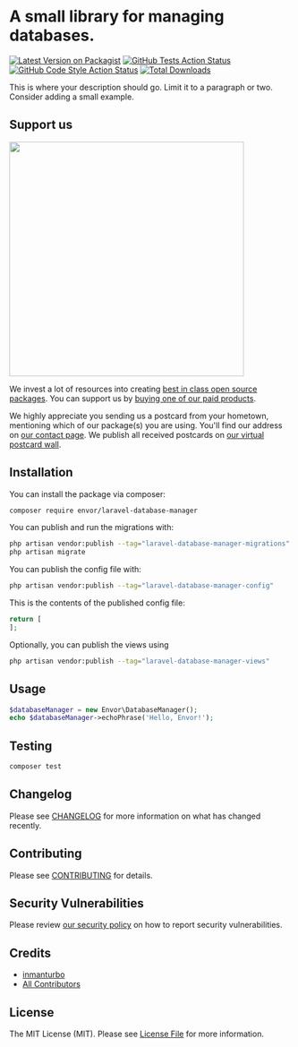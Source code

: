 # A small library for managing databases.

[![Latest Version on Packagist](https://img.shields.io/packagist/v/envor/laravel-database-manager.svg?style=flat-square)](https://packagist.org/packages/envor/laravel-database-manager)
[![GitHub Tests Action Status](https://img.shields.io/github/actions/workflow/status/envor/laravel-database-manager/run-tests.yml?branch=main&label=tests&style=flat-square)](https://github.com/envor/laravel-database-manager/actions?query=workflow%3Arun-tests+branch%3Amain)
[![GitHub Code Style Action Status](https://img.shields.io/github/actions/workflow/status/envor/laravel-database-manager/fix-php-code-style-issues.yml?branch=main&label=code%20style&style=flat-square)](https://github.com/envor/laravel-database-manager/actions?query=workflow%3A"Fix+PHP+code+style+issues"+branch%3Amain)
[![Total Downloads](https://img.shields.io/packagist/dt/envor/laravel-database-manager.svg?style=flat-square)](https://packagist.org/packages/envor/laravel-database-manager)

This is where your description should go. Limit it to a paragraph or two. Consider adding a small example.

## Support us

[<img src="https://github-ads.s3.eu-central-1.amazonaws.com/laravel-database-manager.jpg?t=1" width="419px" />](https://spatie.be/github-ad-click/laravel-database-manager)

We invest a lot of resources into creating [best in class open source packages](https://spatie.be/open-source). You can support us by [buying one of our paid products](https://spatie.be/open-source/support-us).

We highly appreciate you sending us a postcard from your hometown, mentioning which of our package(s) you are using. You'll find our address on [our contact page](https://spatie.be/about-us). We publish all received postcards on [our virtual postcard wall](https://spatie.be/open-source/postcards).

## Installation

You can install the package via composer:

```bash
composer require envor/laravel-database-manager
```

You can publish and run the migrations with:

```bash
php artisan vendor:publish --tag="laravel-database-manager-migrations"
php artisan migrate
```

You can publish the config file with:

```bash
php artisan vendor:publish --tag="laravel-database-manager-config"
```

This is the contents of the published config file:

```php
return [
];
```

Optionally, you can publish the views using

```bash
php artisan vendor:publish --tag="laravel-database-manager-views"
```

## Usage

```php
$databaseManager = new Envor\DatabaseManager();
echo $databaseManager->echoPhrase('Hello, Envor!');
```

## Testing

```bash
composer test
```

## Changelog

Please see [CHANGELOG](CHANGELOG.md) for more information on what has changed recently.

## Contributing

Please see [CONTRIBUTING](CONTRIBUTING.md) for details.

## Security Vulnerabilities

Please review [our security policy](../../security/policy) on how to report security vulnerabilities.

## Credits

- [inmanturbo](https://github.com/envor)
- [All Contributors](../../contributors)

## License

The MIT License (MIT). Please see [License File](LICENSE.md) for more information.
